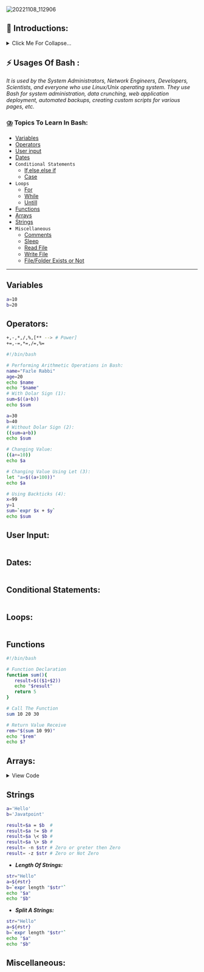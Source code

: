 ![20221108_112906](https://user-images.githubusercontent.com/71178740/200482714-87f3fc9e-fead-45d0-99a5-e6d829cdd45d.jpg)


<p id="top"></>

## 🚨 Introductions:

<details>
<summary>Click Me For Collapse...</summary>

### 🤔 What is Bash?
> In basic terms, Bash is a command line interpreter that typically runs in a text window where user can interpret commands to carry out various actions. The combination of these commands as a series within a file is known as a Shell Script. Bash can read and execute the commands from a Shell Script.

### 🤔 What is Shell?
> Bash scripting is a subset of shell scripting. Shell scripting is a method to automate tasks as a collection of commands. The bash script is one form of shell script. Shells may be one of Korn, C shell, Bourne, Bash, etc

### 🤔 What is Script?
> In computer programming, a script is a program or sequence of instructions that is interpreted or carried out by another program rather than by the computer processor (as a compiled program is).

> A script is sometimes used to mean a list of operating system commands that are prestored in a file and performed sequentially by the operating system's command interpreter whenever the list name is entered as a single command.

</details>


## ⚡ Usages Of Bash :

   *It is used by the System Administrators, Network Engineers, Developers, Scientists, and everyone who use Linux/Unix operating system. They use Bash for system administration, data crunching, web application deployment, automated backups, creating custom scripts for various pages, etc.*

### ⛈️ Topics To Learn In Bash:
* [Variables](#)
* [Operators](#)
* [User input](#)
* [Dates](#)
* `Conditional Statements`
   * [If,else,else if]()
   * [Case]()
* `Loops`
   * [For]()
   * [While]()
   * [Untill]()
* [Functions](#)
* [Arrays](#)
* [Strings](#)
* `Miscellaneous`
   * [Comments]()
   * [Sleep]()
   * [Read File]()
   * [Write File]()
   * [File/Folder Exists or Not]()


---

## Variables
```sh
a=10
b=20
```

## Operators:
```sh
+,-,*,/,%,[** --> # Power]
+=,-=,*=,/=,%=

#!/bin/bash  

# Performing Arithmetic Operations in Bash:
name="Fazle Rabbi"
age=20
echo $name
echo "$name"
# With Dolar Sign (1):
sum=$((a+b))
echo $sum

a=30
b=40
# Without Dolar Sign (2):
((sum=a+b))
echo $sum

# Changing Value:
((a+=10))
echo $a

# Changing Value Using Let (3):
let "a=$((a+100))"
echo $a

# Using Backticks (4):
x=99
y=1
sum=`expr $x + $y`
echo $sum

```
## User Input:
```sh

```
## Dates:
```sh

```
## Conditional Statements:
```sh

```
## Loops:
```sh

```
## Functions
```sh
#!/bin/bash  

# Function Declaration
function sum(){
   result=$(($1+$2))
   echo "$result"
   return 5
}

# Call The Function
sum 10 20 30

# Return Value Receive
rem="$(sum 10 99)"
echo "$rem"
echo $?

```

## Arrays:
<details>
<summary>View Code</summary>

```sh
#!/bin/bash  

#-------------------------
# Method 1 Of Creating Array:
#------------------------- 
declare -A demo 
demo[0]='Hello There Im the owner of this script!'
demo[1]='Hey,Fazle Rabbi!'

echo "${demo[0]}"
echo "${demo[1]}"

# The above form in the following way::
# Declaration:
declare -A demo2  

# Bash Array Initialization:
demo2=(  
    [a]=username  
    [1]=email  
    [2]=phone  
)  

# Access Elements of Bash Array:
echo "${demo2[a]}"
echo "${demo2[1]}"
echo "${demo2[2]}"

# Print Bash Array:
declare -p demo2  

echo #For New Line


#------------------------- 
# Another way to create an array:
#------------------------- 
ARRAY_NAME=('Apple' 'Orange' 'Banana')  
echo "${ARRAY_NAME[0]}"
echo "${ARRAY_NAME[1]}"
echo "${ARRAY_NAME[2]}"
echo #For New Line
echo "${ARRAY_NAME[@]}" #Print All Element
echo
sleep 1s
# Iterate array element using loop:
for x in "${ARRAY_NAME[@]}" ; do
   echo "The value is: $x"
done

# Print the [key/number] of array:
echo "${!ARRAY_NAME[@]}"

# Finding Array Length:
echo "${#ARRAY_NAME[@]}"

echo


#------------------------- 
#Script to loop through an array in C-style  
#------------------------- 
declare -a example_array=( "Welcome" "To" "Javatpoint" )  
#Length of the Array  
length=${#example_array[@]}  
#Array Loop  
for (( i=0; i < $length; i++ ))  
do   
echo $i ${example_array[$i]}  
done  

echo

# Adding Elements to an Array
declare -a example_array=( "Java" "Python" "PHP" "HTML" )  
#Adding new element  
example_array[4]="JavaScript"  
#Printing all the elements  
echo "${example_array[@]}"

echo

# Another method for adding a new element to an array:
example_array+=( JavaScript CSS SQL )  

echo

SLICED_ARRAY=(${example_array[@]:0:3})
# ^--> Java,Python

for i in "${!SLICED_ARRAY[@]}"
do
echo "${i} : ${SLICED_ARRAY[i]}"
done
```

</details>

## Strings

```sh
a='Hello'
b='Javatpoint'

result=$a = $b  #   
result=$a != $b #
result=$a \< $b #
result=$a \> $b #
result= -n $str # Zero or greter then Zero
result= -z $str # Zero or Not Zero

```

* ***Length Of Strings:***
```sh
str="Hello"  
a=${#str}
b=`expr length "$str"`
echo "$a"
echo "$b"
```

* ***Split A Strings:***
```sh
str="Hello"  
a=${#str}
b=`expr length "$str"`
echo "$a"
echo "$b"
```

## Miscellaneous:
```sh

```